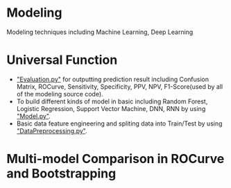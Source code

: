 # Modeling
Modeling techniques including Machine Learning, Deep Learning

# Universal Function
- ["Evaluation.py"](https://github.com/xup6YJ/Modeling/blob/main/Code/Evaluation.py) for outputting prediction result including Confusion Matrix, ROCurve, Sensitivity, Specificity, PPV, NPV, F1-Score(used by all of the modeling source code).
- To build different kinds of model in basic including Random Forest, Logistic Regression, Support Vector Machine, DNN, RNN by using ["Model.py"](https://github.com/xup6YJ/Modeling/blob/main/Code/Model.py).
- Basic data feature engineering and spliting data into Train/Test by using ["DataPreprocessing.py"](https://github.com/xup6YJ/Modeling/blob/main/Code/DataPreprocessing.py).

# Multi-model Comparison in ROCurve and Bootstrapping

